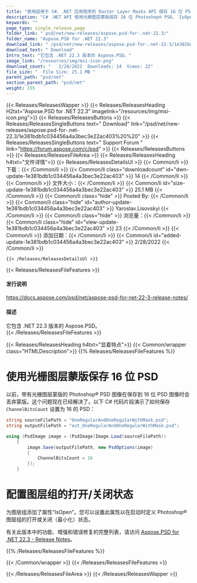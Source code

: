 ```yaml
---
title: "使用适用于 C#、.NET 应用程序的 Raster Layer Masks API 保存 16 位 PSD"
description: "C# .NET API 使用光栅图层蒙版保存 16 位 Photoshop® PSD，`IsOpen` 属性用于在启动时设置图层组的打开（扩展）、关闭（最小化）状态。"
keywords: ""
page_type: single_release_page
folder_link: " psd/net/new-releases/aspose.psd-for-.net-22.3/"
folder_name: "Aspose.PSD for .NET 22.3"
download_link: " /psd/net/new-releases/aspose.psd-for-.net-22.3/1e381bdb1c034456a4a3bec3e22ac403"
download_text: " Download"
Intro_text: "它包含 .NET 22.3 版本的 Aspose.PSD。"
image_link: "/resources/img/msi-icon.png"
download_count: "   2/28/2022  Downloads: 14  Views: 22"
file_size: "  File Size: 25.1 MB "
parent_path: "psd/net"
section_parent_path: "psd/net"
weight: 155
---
```


{{< Releases/ReleasesWapper >}}
{{< Releases/ReleasesHeading H2txt="Aspose.PSD for .NET 22.3" imagelink="/resources/img/msi-icon.png">}}
{{< Releases/ReleasesButtons >}}
{{< Releases/ReleasesSingleButtons text=" Download" link="/psd/net/new-releases/aspose.psd-for-.net-22.3/1e381bdb1c034456a4a3bec3e22ac403%20%20" >}}
{{< Releases/ReleasesSingleButtons text=" Support Forum " link="https://forum.aspose.com/c/psd" >}}
{{< Releases/ReleasesButtons >}}
{{< Releases/ReleasesFileArea >}}
{{< Releases/ReleasesHeading h4txt="文件详情">}}
{{< Releases/ReleasesDetailsUl >}}
{{< Common/li >}} 下载：{{< /Common/li >}}
{{< Common/li class="downloadcount" id="dwn-update-1e381bdb1c034456a4a3bec3e22ac403" >}} 14 {{< /Common/li >}}
{{< Common/li >}} 文件大小：{{< /Common/li >}}
{{< Common/li id="size-update-1e381bdb1c034456a4a3bec3e22ac403" >}} 25.1 MB {{< /Common/li >}}
{{< Common/li  class="hide" >}} Posted By: {{< /Common/li >}}
{{< Common/li class="hide" id="author-update-1e381bdb1c034456a4a3bec3e22ac403" >}} Yaroslav.Lisovskyi {{< /Common/li >}}
{{< Common/li class="hide" >}} 浏览量：{{< /Common/li >}}
{{< Common/li class="hide" id="view-update-1e381bdb1c034456a4a3bec3e22ac403" >}} 23 {{< /Common/li >}}
{{< Common/li >}} 添加日期：{{< /Common/li >}}
{{< Common/li id="added-update-1e381bdb1c034456a4a3bec3e22ac403" >}} 2/28/2022 {{< /Common/li >}}

    {{< /Releases/ReleasesDetailsUl >}}

{{< Releases/ReleasesFileFeatures >}}
<h4>发行说明</h4><div><a href="https://docs.aspose.com/psd/net/aspose-psd-for-net-22-3-release-notes/">https://docs.aspose.com/psd/net/aspose-psd-for-net-22-3-release-notes/</a></div><h4>描述</h4><div class="HTMLDescription">它包含 .NET 22.3 版本的 Aspose.PSD。</div>
{{< /Releases/ReleasesFileFeatures >}}

{{< Releases/ReleasesHeading h4txt="显着特点">}}
{{< Common/wrapper class="HTMLDescription">}}
{{% Releases/ReleasesFileFeatures %}}

# 使用光栅图层蒙版保存 16 位 PSD

以前，带有光栅图层蒙版的 Photoshop® PSD 图像在保存到 16 位 PSD 图像时会丢弃蒙版。这个问题现在已经解决了。以下 C# 代码片段演示了如何保存 `ChannelBitsCount` 设置为 16 的 PSD：

```csharp
string sourceFilePath = "OneRegularAndOneRegularWithMask.psd";
string outputFilePath = "out_OneRegularAndOneRegularWithMask.psd";

using (PsdImage image = (PsdImage)Image.Load(sourceFilePath))
    {
        image.Save(outputFilePath, new PsdOptions(image)
        {
            ChannelBitsCount = 16
        });
    }
```

# 配置图层组的打开/关闭状态

为图层组添加了属性“IsOpen”。您可以设置此属性以在启动时定义 Photoshop® 图层组的打开或关闭（最小化）状态。

有关此版本中的功能、增强和错误修复的完整列表，请访问 [Aspose.PSD for .NET 22.3 - Release Notes](https://docs.aspose.com/psd/net/aspose-psd-for-net-22-3-release-notes/)。

{{% /Releases/ReleasesFileFeatures %}}

{{< /Common/wrapper >}}
{{< /Releases/ReleasesFileFeatures >}}

{{< /Releases/ReleasesFileArea >}}
{{< /Releases/ReleasesWapper >}}

